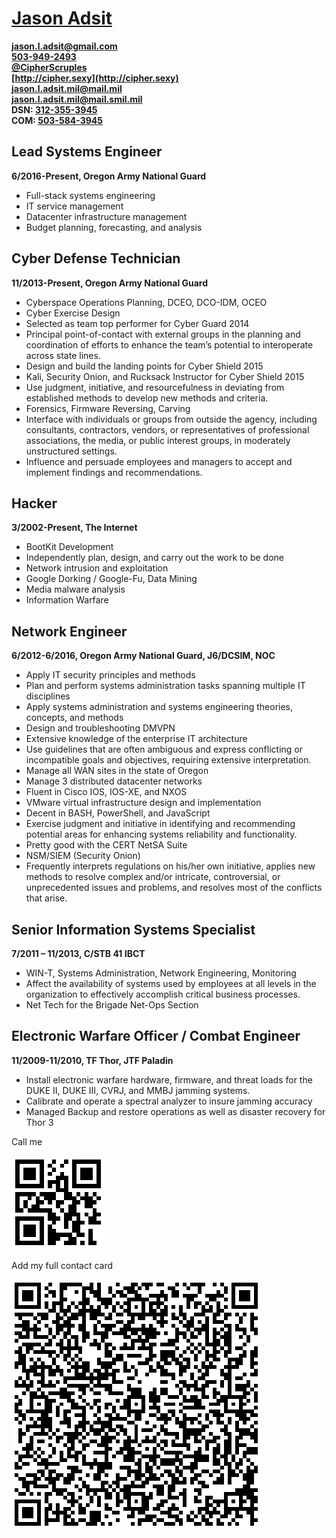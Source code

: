 # [Jason Adsit](https://raw.githubusercontent.com/jasonadsit/resume/master/resume.pdf)  
**[jason.l.adsit@gmail.com](mailto:jason.l.adsit@gmail.com)**  
**[503-949-2493](tel:5039492493)**  
**[@CipherScruples](https://twitter.com/CipherScruples)**  
**[http://cipher.sexy](http://cipher.sexy)**  
**[jason.l.adsit.mil@mail.mil](mailto:jason.l.adsit.mil@mail.mil)**  
**[jason.l.adsit.mil@mail.smil.mil](https://en.wikipedia.org/wiki/SIPRNet)**  
**DSN: [312-355-3945](tel:3123553945)**  
**COM: [503-584-3945](tel:5035843945)**  
  
## Lead Systems Engineer  
**6/2016-Present, Oregon Army National Guard**  
*	Full-stack systems engineering  
*	IT service management  
*	Datacenter infrastructure management  
*	Budget planning, forecasting, and analysis  
  
## Cyber Defense Technician  
**11/2013-Present, Oregon Army National Guard**  
*	Cyberspace Operations Planning, DCEO, DCO-IDM, OCEO  
*	Cyber Exercise Design  
*	Selected as team top performer for Cyber Guard 2014  
*	Principal point-of-contact with external groups in the planning and coordination of efforts to enhance the team’s potential to interoperate across state lines.  
*	Design and build the landing points for Cyber Shield 2015  
*	Kali, Security Onion, and Rucksack Instructor for Cyber Shield 2015  
*	Use judgment, initiative, and resourcefulness in deviating from established methods to develop new methods and criteria.  
*	Forensics, Firmware Reversing, Carving  
*	Interface with individuals or groups from outside the agency, including consultants, contractors, vendors, or representatives of professional associations, the media, or public interest groups, in moderately unstructured settings.  
*	Influence and persuade employees and managers to accept and implement findings and recommendations.  
  
## Hacker  
**3/2002-Present, The Internet**  
*	BootKit Development  
*	Independently plan, design, and carry out the work to be done  
*	Network intrusion and exploitation  
*	Google Dorking / Google-Fu, Data Mining  
*	Media malware analysis  
*	Information Warfare  
  
## Network Engineer  
**6/2012-6/2016, Oregon Army National Guard, J6/DCSIM, NOC**  
*	Apply IT security principles and methods  
*	Plan and perform systems administration tasks spanning multiple IT disciplines  
*	Apply systems administration and systems engineering theories, concepts, and methods  
*	Design and troubleshooting DMVPN  
*	Extensive knowledge of the enterprise IT architecture  
*	Use guidelines that are often ambiguous and express conflicting or incompatible goals and objectives, requiring extensive interpretation.  
*	Manage all WAN sites in the state of Oregon  
*	Manage 3 distributed datacenter networks  
*	Fluent in Cisco IOS, IOS-XE, and NXOS  
*	VMware virtual infrastructure design and implementation  
*	Decent in BASH, PowerShell, and JavaScript  
*	Exercise judgment and initiative in identifying and recommending potential areas for enhancing systems reliability and functionality.  
*	Pretty good with the CERT NetSA Suite  
*	NSM/SIEM (Security Onion)  
*	Frequently interprets regulations on his/her own initiative, applies new methods to resolve complex and/or intricate, controversial, or unprecedented issues and problems, and resolves most of the conflicts that arise.  
  
## Senior Information Systems Specialist  
**7/2011 – 11/2013, C/STB 41 IBCT**  
*	WIN-T, Systems Administration, Network Engineering, Monitoring  
*	Affect the availability of systems used by employees at all levels in the organization to effectively accomplish critical business processes.  
*	Net Tech for the Brigade Net-Ops Section  
  
## Electronic Warfare Officer / Combat Engineer  
**11/2009-11/2010, TF Thor, JTF Paladin**  
*	Install electronic warfare hardware, firmware, and threat loads for the DUKE II, DUKE III, CVRJ, and MMBJ jamming systems.  
*	Calibrate and operate a spectral analyzer to insure jamming accuracy  
*	Managed Backup and restore operations as well as disaster recovery for Thor 3  
  
Call me  
  
![](https://raw.githubusercontent.com/jasonadsit/resume/master/callme.png)  
  
Add my full contact card  
  
![](https://raw.githubusercontent.com/jasonadsit/resume/master/adsit-vcard.png)  
